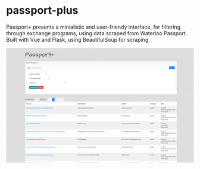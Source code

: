 # passport-plus
Passport+ presents a minialistic and user-friendy interface, for filtering through exchange programs, using data scraped from Waterloo Passport. Built with Vue and Flask, using BeautifulSoup for scraping. 

![Screenshot](web/passport-plus/static/img/screenshot.png)
